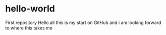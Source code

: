 # hello-world
First repository 
Hello all this is my start on GitHub and i am looking forward to where this takes me
